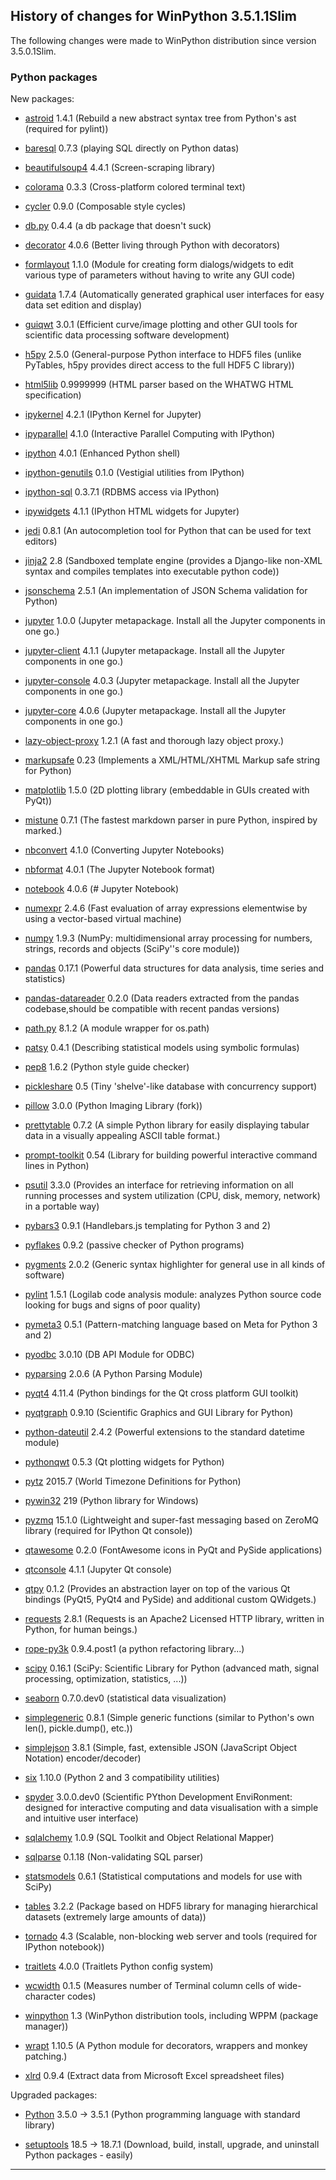 ﻿## History of changes for WinPython 3.5.1.1Slim

The following changes were made to WinPython distribution since version 3.5.0.1Slim.

### Python packages

New packages:

  * [astroid](http://pypi.python.org/pypi/astroid) 1.4.1 (Rebuild a new abstract syntax tree from Python's ast (required for pylint))
  * [baresql](http://pypi.python.org/pypi/baresql) 0.7.3 (playing SQL directly on Python datas)
  * [beautifulsoup4](http://pypi.python.org/pypi/beautifulsoup4) 4.4.1 (Screen-scraping library)
  * [colorama](http://pypi.python.org/pypi/colorama) 0.3.3 (Cross-platform colored terminal text)
  * [cycler](http://pypi.python.org/pypi/cycler) 0.9.0 (Composable style cycles)
  * [db.py](http://pypi.python.org/pypi/db.py) 0.4.4 (a db package that doesn't suck)
  * [decorator](http://pypi.python.org/pypi/decorator) 4.0.6 (Better living through Python with decorators)
  * [formlayout](http://formlayout.googlecode.com) 1.1.0 (Module for creating form dialogs/widgets to edit various type of parameters without having to write any GUI code)
  * [guidata](http://packages.python.org/guidata) 1.7.4 (Automatically generated graphical user interfaces for easy data set edition and display)
  * [guiqwt](http://packages.python.org/guiqwt) 3.0.1 (Efficient curve/image plotting and other GUI tools for scientific data processing software development)
  * [h5py](http://pypi.python.org/pypi/h5py) 2.5.0 (General-purpose Python interface to HDF5 files (unlike PyTables, h5py provides direct access to the full HDF5 C library))
  * [html5lib](http://pypi.python.org/pypi/html5lib) 0.9999999 (HTML parser based on the WHATWG HTML specification)
  * [ipykernel](http://pypi.python.org/pypi/ipykernel) 4.2.1 (IPython Kernel for Jupyter)
  * [ipyparallel](http://pypi.python.org/pypi/ipyparallel) 4.1.0 (Interactive Parallel Computing with IPython)
  * [ipython](http://pypi.python.org/pypi/ipython) 4.0.1 (Enhanced Python shell)
  * [ipython-genutils](http://pypi.python.org/pypi/ipython-genutils) 0.1.0 (Vestigial utilities from IPython)
  * [ipython-sql](http://pypi.python.org/pypi/ipython-sql) 0.3.7.1 (RDBMS access via IPython)
  * [ipywidgets](http://pypi.python.org/pypi/ipywidgets) 4.1.1 (IPython HTML widgets for Jupyter)
  * [jedi](http://pypi.python.org/pypi/jedi) 0.8.1 (An autocompletion tool for Python that can be used for text editors)
  * [jinja2](http://pypi.python.org/pypi/jinja2) 2.8 (Sandboxed template engine (provides a Django-like non-XML syntax and compiles templates into executable python code))
  * [jsonschema](http://pypi.python.org/pypi/jsonschema) 2.5.1 (An implementation of JSON Schema validation for Python)
  * [jupyter](http://pypi.python.org/pypi/jupyter) 1.0.0 (Jupyter metapackage. Install all the Jupyter components in one go.)
  * [jupyter-client](http://pypi.python.org/pypi/jupyter-client) 4.1.1 (Jupyter metapackage. Install all the Jupyter components in one go.)
  * [jupyter-console](http://pypi.python.org/pypi/jupyter-console) 4.0.3 (Jupyter metapackage. Install all the Jupyter components in one go.)
  * [jupyter-core](http://pypi.python.org/pypi/jupyter-core) 4.0.6 (Jupyter metapackage. Install all the Jupyter components in one go.)
  * [lazy-object-proxy](http://pypi.python.org/pypi/lazy-object-proxy) 1.2.1 (A fast and thorough lazy object proxy.)
  * [markupsafe](http://pypi.python.org/pypi/markupsafe) 0.23 (Implements a XML/HTML/XHTML Markup safe string for Python)
  * [matplotlib](http://pypi.python.org/pypi/matplotlib) 1.5.0 (2D plotting library (embeddable in GUIs created with PyQt))
  * [mistune](http://pypi.python.org/pypi/mistune) 0.7.1 (The fastest markdown parser in pure Python, inspired by marked.)
  * [nbconvert](http://pypi.python.org/pypi/nbconvert) 4.1.0 (Converting Jupyter Notebooks)
  * [nbformat](http://pypi.python.org/pypi/nbformat) 4.0.1 (The Jupyter Notebook format)
  * [notebook](http://pypi.python.org/pypi/notebook) 4.0.6 (# Jupyter Notebook)
  * [numexpr](http://pypi.python.org/pypi/numexpr) 2.4.6 (Fast evaluation of array expressions elementwise by using a vector-based virtual machine)
  * [numpy](http://numpy.scipy.org/) 1.9.3 (NumPy: multidimensional array processing for numbers, strings, records and objects (SciPy''s core module))
  * [pandas](http://pypi.python.org/pypi/pandas) 0.17.1 (Powerful data structures for data analysis, time series and statistics)
  * [pandas-datareader](http://pypi.python.org/pypi/pandas-datareader) 0.2.0 (Data readers extracted from the pandas codebase,should be compatible with recent pandas versions)
  * [path.py](http://pypi.python.org/pypi/path.py) 8.1.2 (A module wrapper for os.path)
  * [patsy](http://pypi.python.org/pypi/patsy) 0.4.1 (Describing statistical models using symbolic formulas)
  * [pep8](http://pypi.python.org/pypi/pep8) 1.6.2 (Python style guide checker)
  * [pickleshare](http://pypi.python.org/pypi/pickleshare) 0.5 (Tiny 'shelve'-like database with concurrency support)
  * [pillow](http://pypi.python.org/pypi/pillow) 3.0.0 (Python Imaging Library (fork))
  * [prettytable](http://pypi.python.org/pypi/prettytable) 0.7.2 (A simple Python library for easily displaying tabular data in a visually appealing ASCII table format.)
  * [prompt-toolkit](http://pypi.python.org/pypi/prompt-toolkit) 0.54 (Library for building powerful interactive command lines in Python)
  * [psutil](http://code.google.com/p/psutil) 3.3.0 (Provides an interface for retrieving information on all running processes and system utilization (CPU, disk, memory, network) in a portable way)
  * [pybars3](http://pypi.python.org/pypi/pybars3) 0.9.1 (Handlebars.js templating for Python 3 and 2)
  * [pyflakes](http://pypi.python.org/pypi/pyflakes) 0.9.2 (passive checker of Python programs)
  * [pygments](http://pygments.org) 2.0.2 (Generic syntax highlighter for general use in all kinds of software)
  * [pylint](http://www.logilab.org/project/pylint) 1.5.1 (Logilab code analysis module: analyzes Python source code looking for bugs and signs of poor quality)
  * [pymeta3](http://pypi.python.org/pypi/pymeta3) 0.5.1 (Pattern-matching language based on Meta for Python 3 and 2)
  * [pyodbc](http://pypi.python.org/pypi/pyodbc) 3.0.10 (DB API Module for ODBC)
  * [pyparsing](http://pyparsing.wikispaces.com/) 2.0.6 (A Python Parsing Module)
  * [pyqt4](http://www.riverbankcomputing.co.uk/software/pyqt/intro) 4.11.4 (Python bindings for the Qt cross platform GUI toolkit)
  * [pyqtgraph](http://pypi.python.org/pypi/pyqtgraph) 0.9.10 (Scientific Graphics and GUI Library for Python)
  * [python-dateutil](http://labix.org/python-dateutil) 2.4.2 (Powerful extensions to the standard datetime module)
  * [pythonqwt](http://pypi.python.org/pypi/pythonqwt) 0.5.3 (Qt plotting widgets for Python)
  * [pytz](http://pypi.python.org/pypi/pytz) 2015.7 (World Timezone Definitions for Python)
  * [pywin32](http://pypi.python.org/pypi/pywin32) 219 (Python library for Windows)
  * [pyzmq](http://pypi.python.org/pypi/pyzmq) 15.1.0 (Lightweight and super-fast messaging based on ZeroMQ library (required for IPython Qt console))
  * [qtawesome](http://pypi.python.org/pypi/qtawesome) 0.2.0 (FontAwesome icons in PyQt and PySide applications)
  * [qtconsole](http://pypi.python.org/pypi/qtconsole) 4.1.1 (Jupyter Qt console)
  * [qtpy](http://pypi.python.org/pypi/qtpy) 0.1.2 (Provides an abstraction layer on top of the various Qt bindings (PyQt5, PyQt4 and PySide) and additional custom QWidgets.)
  * [requests](http://pypi.python.org/pypi/requests) 2.8.1 (Requests is an Apache2 Licensed HTTP library, written in Python, for human beings.)
  * [rope-py3k](http://pypi.python.org/pypi/rope-py3k) 0.9.4.post1 (a python refactoring library...)
  * [scipy](http://www.scipy.org) 0.16.1 (SciPy: Scientific Library for Python (advanced math, signal processing, optimization, statistics, ...))
  * [seaborn](http://pypi.python.org/pypi/seaborn) 0.7.0.dev0 (statistical data visualization)
  * [simplegeneric](http://pypi.python.org/pypi/simplegeneric) 0.8.1 (Simple generic functions (similar to Python's own len(), pickle.dump(), etc.))
  * [simplejson](http://pypi.python.org/pypi/simplejson) 3.8.1 (Simple, fast, extensible JSON (JavaScript Object Notation) encoder/decoder)
  * [six](http://pypi.python.org/pypi/six) 1.10.0 (Python 2 and 3 compatibility utilities)
  * [spyder](http://pypi.python.org/pypi/spyder) 3.0.0.dev0 (Scientific PYthon Development EnviRonment: designed for interactive computing and data visualisation with a simple and intuitive user interface)
  * [sqlalchemy](http://www.sqlalchemy.org) 1.0.9 (SQL Toolkit and Object Relational Mapper)
  * [sqlparse](http://pypi.python.org/pypi/sqlparse) 0.1.18 (Non-validating SQL parser)
  * [statsmodels](http://pypi.python.org/pypi/statsmodels) 0.6.1 (Statistical computations and models for use with SciPy)
  * [tables](http://www.pytables.org) 3.2.2 (Package based on HDF5 library for managing hierarchical datasets (extremely large amounts of data))
  * [tornado](http://pypi.python.org/pypi/tornado) 4.3 (Scalable, non-blocking web server and tools (required for IPython notebook))
  * [traitlets](http://pypi.python.org/pypi/traitlets) 4.0.0 (Traitlets Python config system)
  * [wcwidth](http://pypi.python.org/pypi/wcwidth) 0.1.5 (Measures number of Terminal column cells of wide-character codes)
  * [winpython](http://winpython.github.io/) 1.3 (WinPython distribution tools, including WPPM (package manager))
  * [wrapt](http://pypi.python.org/pypi/wrapt) 1.10.5 (A Python module for decorators, wrappers and monkey patching.)
  * [xlrd](http://pypi.python.org/pypi/xlrd) 0.9.4 (Extract data from Microsoft Excel spreadsheet files)

Upgraded packages:

  * [Python](http://www.python.org/) 3.5.0 → 3.5.1 (Python programming language with standard library)
  * [setuptools](http://pypi.python.org/pypi/setuptools) 18.5 → 18.7.1 (Download, build, install, upgrade, and uninstall Python packages - easily)

* * *
